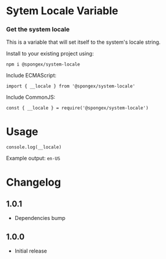 #  Sytem Locale Variable

### Get the system locale

This is a variable that will set itself to the system's locale string.

Install to your existing project using:
```
npm i @spongex/system-locale
```

Include ECMAScript:
```
import { __locale } from '@spongex/system-locale'
```

Include CommonJS:
```
const { __locale } = require('@spongex/system-locale')
```

# Usage

```
console.log(__locale)
```

Example output:  `en-US`

# Changelog

## 1.0.1
- Dependencies bump

## 1.0.0
- Initial release
